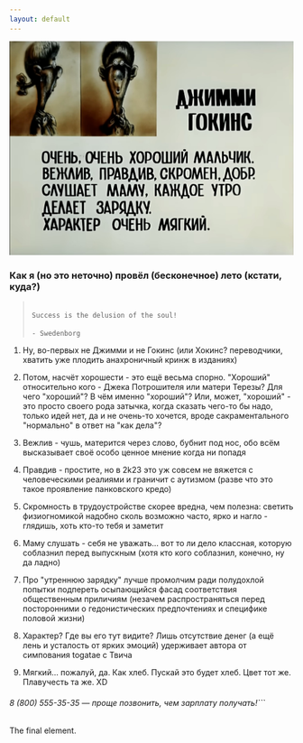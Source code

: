 ```yaml
---
layout: default
---
```


![some boy's dossier](Jimmy_Dossier.jpg "A kto eto?")

### **Как я** (но это неточно) **провёл** (бесконечное) **лето** (кстати, куда?)

>                                                                     Success is the delusion of the soul!
>                                                                                                - Swedenborg

1. Ну, во-первых не Джимми и не Гокинс (или Хокинс? переводчики, хватить уже плодить анахроничный кринж в изданиях)
   
2. Потом, насчёт хорошести - это ещё весьма спорно. "Хороший" относительно кого - Джека Потрошителя или матери Терезы? Для чего "хороший"? В чём именно "хороший"? Или, может, "хороший" - это просто своего рода затычка, когда сказать чего-то бы надо, только идей нет, да и не очень-то хочется, вроде сакраментального "нормально" в ответ на "как дела"?
   
3. Вежлив - чушь, матерится через слово, бубнит под нос, обо всём высказывает своё особо ценное мнение когда ни попадя
   
4. Правдив - простите, но в 2k23 это уж совсем не вяжется с человеческими реалиями и граничит с аутизмом (разве что это такое проявление панковского кредо)
   
5. Скромность в трудоустройстве скорее вредна, чем полезна: светить физиогномикой надобно сколь возможно часто, ярко и нагло - глядишь, хоть кто-то тебя и заметит
   
6. Маму слушать - себя не уважать... вот то ли дело классная, которую соблазнил перед выпускным (хотя кто кого соблазнил, конечно, ну да ладно)
   
7. Про "утреннюю зарядку" лучше промолчим ради полудохлой попытки подпереть осыпающийся фасад соответствия общественным приличиям (незачем распространяться перед посторонними о гедонистических предпочтениях и специфике половой жизни)
   
8. Характер? Где вы его тут видите? Лишь отсутствие денег (а ещё лень и усталость от ярких эмоций) удерживает автора от симпования togatae с Твича
   
9.  Мягкий... пожалуй, да. Как хлеб. Пускай это будет хлеб. Цвет тот же. Плавучесть та же. XD

###### _8 (800) 555-35-35 — проще позвонить, чем зарплату получать!_```
The final element.
```
